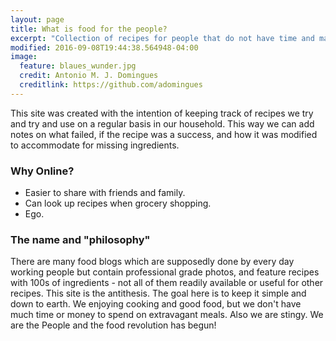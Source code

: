```yaml
---
layout: page
title: What is food for the people?
excerpt: "Collection of recipes for people that do not have time and make mistakes - The People"
modified: 2016-09-08T19:44:38.564948-04:00
image:
  feature: blaues_wunder.jpg
  credit: Antonio M. J. Domingues
  creditlink: https://github.com/adomingues
---
```


This site was created with the intention of keeping track of recipes we try and try and use on a regular basis in our household. This way we can add notes on what failed, if the recipe was a success, and how it was modified to accommodate for missing ingredients.


### Why Online?

* Easier to share with friends and family.
* Can look up recipes when grocery shopping.
* Ego. 


### The name and "philosophy"

There are many food blogs which are supposedly done by every day working people but contain professional grade photos, and feature recipes with 100s of ingredients - not all of them readily available or useful for other recipes. This site is the antithesis. The goal here is to keep it simple and down to earth. We enjoying cooking and good food, but we don't have much time or money to spend on extravagant meals. Also we are stingy. We are the People and the food revolution has begun!
